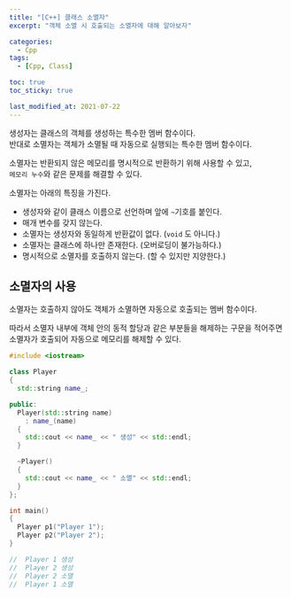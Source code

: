 ```yaml
---
title: "[C++] 클래스 소멸자"
excerpt: "객체 소멸 시 호출되는 소멸자에 대해 알아보자"

categories:
  - Cpp
tags:
  - [Cpp, Class]

toc: true
toc_sticky: true

last_modified_at: 2021-07-22
---
```


생성자는 클래스의 객체를 생성하는 특수한 멤버 함수이다.   
반대로 소멸자는 객체가 소멸될 때 자동으로 실행되는 특수한 멤버 함수이다.

소멸자는 반환되지 않은 메모리를 명시적으로 반환하기 위해 사용할 수 있고,    
`메모리 누수`와 같은 문제를 해결할 수 있다.

소멸자는 아래의 특징을 가진다.

* 생성자와 같이 클래스 이름으로 선언하며 앞에 `~`기호를 붙인다.
* 매개 변수를 갖지 않는다.
* 소멸자는 생성자와 동일하게 반환값이 없다. (`void` 도 아니다.)
* 소멸자는 클래스에 하나만 존재한다. (오버로딩이 불가능하다.)
* 명시적으로 소멸자를 호출하지 않는다. (할 수 있지만 지양한다.)

## 소멸자의 사용

소멸자는 호출하지 않아도 객체가 소멸하면 자동으로 호출되는 멤버 함수이다.

따라서 소멸자 내부에 객체 안의 동적 할당과 같은 부분들을 해제하는 구문을 적어주면   
소멸자가 호출되어 자동으로 메모리를 해제할 수 있다.

```cpp
#include <iostream>

class Player
{
  std::string name_;

public:
  Player(std::string name)
    : name_(name)
  {
    std::cout << name_ << " 생성" << std::endl;
  }

  ~Player()
  {
    std::cout << name_ << " 소멸" << std::endl;
  }
};

int main()
{
  Player p1("Player 1");
  Player p2("Player 2");
}

//  Player 1 생성
//  Player 2 생성
//  Player 2 소멸
//  Player 1 소멸
```